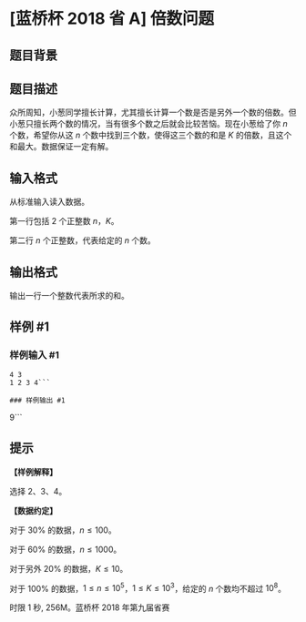 # [蓝桥杯 2018 省 A] 倍数问题

## 题目背景



## 题目描述

众所周知，小葱同学擅长计算，尤其擅长计算一个数是否是另外一个数的倍数。但小葱只擅长两个数的情况，当有很多个数之后就会比较苦恼。现在小葱给了你 $n$ 个数，希望你从这 $n$ 个数中找到三个数，使得这三个数的和是 $K$ 的倍数，且这个和最大。数据保证一定有解。

## 输入格式

从标准输入读入数据。

第一行包括 $2$ 个正整数 $n$，$K$。

第二行 $n$ 个正整数，代表给定的 $n$ 个数。

## 输出格式

输出一行一个整数代表所求的和。

## 样例 #1

### 样例输入 #1
```
4 3
1 2 3 4```

### 样例输出 #1

```
9```

## 提示

**【样例解释】**

选择 $2$、$3$、$4$。

**【数据约定】**

对于 $30\%$ 的数据，$n \le 100$。

对于 $60\%$ 的数据，$n \le 1000$。

对于另外 $20\%$ 的数据，$K \le 10$。

对于 $100\%$ 的数据，$1 \le n \le 10^5$，$1 \le K \le 10^3$，给定的 $n$ 个数均不超过 $10^8$。

时限 1 秒, 256M。蓝桥杯 2018 年第九届省赛
